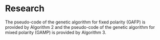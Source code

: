# Research
The pseudo-code of the genetic algorithm for fixed polarity (GAFP) is provided by Algorithm 2 
and the pseudo-code of the genetic algorithm for mixed polarity (GAMP) is provided by Algorithm 3.
